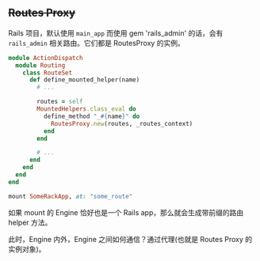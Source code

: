 ## ~~Routes Proxy~~

Rails 项目，默认使用 `main_app` 而使用 gem 'rails_admin' 的话，会有 `rails_admin` 相关路由。它们都是 RoutesProxy 的实例。

```ruby
module ActionDispatch
  module Routing
    class RouteSet
      def define_mounted_helper(name)
        # ...

        routes = self
        MountedHelpers.class_eval do
          define_method "_#{name}" do
            RoutesProxy.new(routes, _routes_context)
          end
        end

        # ...
      end
    end
  end
end
```

```ruby
mount SomeRackApp, at: "some_route"
```

如果 mount 的 Engine 恰好也是一个 Rails app，那么就会生成带前缀的路由 helper 方法。

此时，Engine 内外，Engine 之间如何通信？通过代理(也就是 Routes Proxy 的实例对象)。

